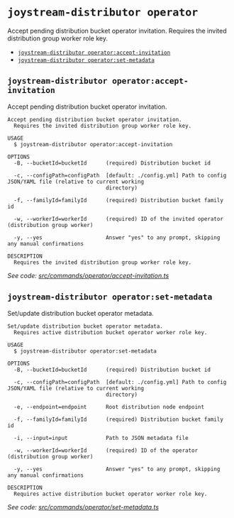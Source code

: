 `joystream-distributor operator`
================================

Accept pending distribution bucket operator invitation.
  Requires the invited distribution group worker role key.

* [`joystream-distributor operator:accept-invitation`](#joystream-distributor-operatoraccept-invitation)
* [`joystream-distributor operator:set-metadata`](#joystream-distributor-operatorset-metadata)

## `joystream-distributor operator:accept-invitation`

Accept pending distribution bucket operator invitation.

```
Accept pending distribution bucket operator invitation.
  Requires the invited distribution group worker role key.

USAGE
  $ joystream-distributor operator:accept-invitation

OPTIONS
  -B, --bucketId=bucketId      (required) Distribution bucket id

  -c, --configPath=configPath  [default: ./config.yml] Path to config JSON/YAML file (relative to current working
                               directory)

  -f, --familyId=familyId      (required) Distribution bucket family id

  -w, --workerId=workerId      (required) ID of the invited operator (distribution group worker)

  -y, --yes                    Answer "yes" to any prompt, skipping any manual confirmations

DESCRIPTION
  Requires the invited distribution group worker role key.
```

_See code: [src/commands/operator/accept-invitation.ts](https://github.com/Joystream/joystream/blob/v0.1.0/src/commands/operator/accept-invitation.ts)_

## `joystream-distributor operator:set-metadata`

Set/update distribution bucket operator metadata.

```
Set/update distribution bucket operator metadata.
  Requires active distribution bucket operator worker role key.

USAGE
  $ joystream-distributor operator:set-metadata

OPTIONS
  -B, --bucketId=bucketId      (required) Distribution bucket id

  -c, --configPath=configPath  [default: ./config.yml] Path to config JSON/YAML file (relative to current working
                               directory)

  -e, --endpoint=endpoint      Root distribution node endpoint

  -f, --familyId=familyId      (required) Distribution bucket family id

  -i, --input=input            Path to JSON metadata file

  -w, --workerId=workerId      (required) ID of the operator (distribution group worker)

  -y, --yes                    Answer "yes" to any prompt, skipping any manual confirmations

DESCRIPTION
  Requires active distribution bucket operator worker role key.
```

_See code: [src/commands/operator/set-metadata.ts](https://github.com/Joystream/joystream/blob/v0.1.0/src/commands/operator/set-metadata.ts)_
